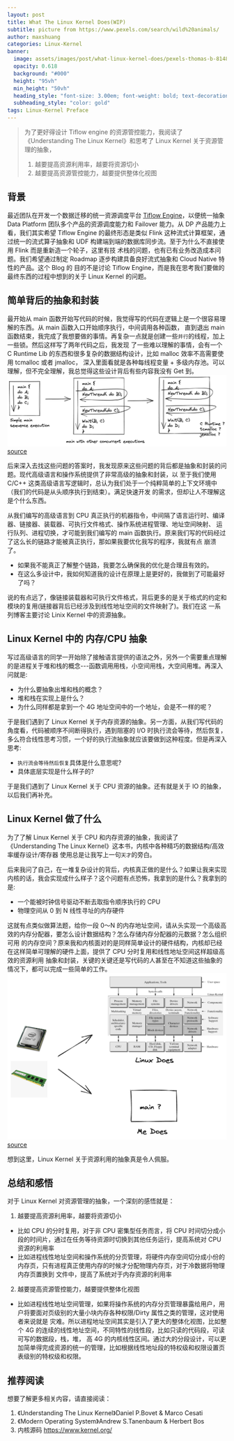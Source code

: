 ```yaml
---
layout: post
title: What The Linux Kernel Does(WIP)
subtitle: picture from https://www.pexels.com/search/wild%20animals/ 
author: maxshuang
categories: Linux-Kernel
banner:
  image: assets/images/post/what-linux-kernel-does/pexels-thomas-b-814898.jpg
  opacity: 0.618
  background: "#000"
  height: "95vh"
  min_height: "50vh"
  heading_style: "font-size: 3.00em; font-weight: bold; text-decoration: underline"
  subheading_style: "color: gold"
tags: Linux-Kernel Preface 
---
```


> 为了更好得设计 Tiflow engine 的资源管控能力，我阅读了《Understanding The Linux Kernel》和思考了 Linux Kernel 关于资源管理的抽象，
> 1. 越要提高资源利用率，越要将资源切小  
> 2. 越要提高资源管控能力，越要提供整体化视图  

## 背景
最近团队在开发一个数据迁移的统一资源调度平台 [Tiflow Engine](https://github.com/pingcap/tiflow/tree/master/engine)，以便统一抽象
Data Platform 团队多个产品的资源调度能力和 Failover 能力。从 DP 产品能力上看，我们其实希望 Tiflow Engine 的最终形态是类似 Flink 
这种流式计算框架，通过统一的流式算子抽象和 UDF 构建端到端的数据库同步流。至于为什么不直接使用 Flink 而是重新造一个轮子，这里有技
术栈的问题，也有已有业务改造成本问题。我们希望通过制定 Roadmap 逐步构建具备良好流式抽象和 Cloud Native 特性的产品。这个 Blog 的
目的不是讨论 Tiflow Engine，而是我在思考我们要做的最终东西的过程中想到的关于 Linux Kernel 的问题。

## 简单背后的抽象和封装
最开始从 main 函数开始写代码的时候，我觉得写的代码在逻辑上是一个很容易理解的东西。从 main 函数入口开始顺序执行，中间调用各种函数，
直到退出 main 函数结束，我完成了我想要做的事情。再复杂一点就是创建一些`并行`的线程，加上一些锁。然后这样写了两年代码之后，我发现
了一些难以理解的事情，会有一个 C Runtime Lib 的东西和很多复杂的数据结构设计，比如 malloc 效率不高需要使用 tcmalloc 或者 jmalloc，
深入里面看就是各种每线程变量 + 多级内存池。可以理解，但不完全理解，我总觉得这些设计背后有些内容我没有 Get 到。
![simple-main](/assets/images/post/what-linux-kernel-does/linux-kernel-does-2022-08-06-2237.png)
[source](https://excalidraw.com/#json=5isqDNfuTgIXKWxAbZRHN,JzhT_W-8X1R3uscwcOkj8w)

后来深入去找这些问题的答案时，我发现原来这些问题的背后都是抽象和封装的问题。现代高级语言和操作系统提供了非常高级的抽象和封装，以
至于我们使用 C/C++ 这类高级语言写逻辑时，总认为我们处于一个纯粹简单的上下文环境中（我们的代码是从头顺序执行到结束）。满足快速开发
的需求，但却让人不理解这是个什么东西。

从我们编写的高级语言到 CPU 真正执行的机器指令，中间隔了语言运行时、编译器、链接器、装载器、可执行文件格式、操作系统进程管理、地址空间映射、
运行队列、进程切换，才可能到我们编写的 main 函数执行。原来我们写的代码经过了这么长的链路才能被真正执行，那如果我要优化我写的程序，我就有点
崩溃了。
* 如果我不能真正了解整个链路，我要怎么确保我的优化是合理且有效的。
* 在这么多设计中，我如何知道我的设计在原理上是更好的，我做到了可能最好了吗？

说的有点远了，像链接装载器和可执行文件格式，背后更多的是关于格式的约定和模块的复用(链接器背后已经涉及到线性地址空间的文件映射了)。我们在这
一系列博客主要讨论 Linix Kernel 中的资源抽象。

## Linux Kernel 中的 内存/CPU 抽象
写过高级语言的同学一开始除了接触语言提供的语法之外，另外一个需要重点理解的是进程关于堆和栈的概念---函数调用用栈，小空间用栈，大空间用堆。再深入
问就是:
* 为什么要抽象出堆和栈的概念？
* 堆和栈在实现上是什么？
* 为什么同样都是拿到一个 4G 地址空间中的一个地址，会是不一样的呢？

于是我们遇到了 Linux Kernel 关于内存资源的抽象。另一方面，从我们写代码的角度看，代码被顺序不间断得执行，遇到阻塞的 I/O 时执行流会等待，然后恢复，
多么符合线性思考习惯，一个好的执行流抽象就应该要做到这种程度。但是再深入思考:
* `执行流会等待然后恢复`具体是什么意思呢? 
* 具体底层实现是什么样子的?

于是我们遇到了 Linux Kernel 关于 CPU 资源的抽象。还有就是关于 IO 的抽象，以后我们再补充。

## Linux Kernel 做了什么
为了了解 Linux Kernel 关于 CPU 和内存资源的抽象，我阅读了《Understanding The Linux Kernel》这本书，内核中各种精巧的数据结构/高效率缓存设计/寄存器
使用总是让我写上一句`天才`的旁白。

后来我问了自己，在一堆复杂设计的背后，内核真正做的是什么？如果让我来实现内核的话，我会实现成什么样子？这个问题有点恐怖，我拿到的是什么？我拿到的是:
* 一个能被时钟信号驱动不断去取指令顺序执行的 CPU
* 物理空间从 0 到 N 线性寻址的内存硬件

这就有点类似做算法题，给你一段 0～N 的内存地址空间，请从头实现一个高级高效的内存分配器，要怎么设计数据结构？怎么存储内存分配器的元数据？怎么组织可用
的内存空间？原来我和内核面对的是同样简单设计的硬件结构，内核却已经在这样简单可理解的硬件上面，提供了 CPU 分时复用和线性地址空间这样超级高效的资源利用
抽象和封装，关键的关键还是写代码的人甚至在不知道这些抽象的情况下，都可以完成一些简单的工作。
![what-linux-kernel-does](/assets/images/post/what-linux-kernel-does/linux-does-2022-08-06-2346.png)
[source](https://excalidraw.com/#json=ZGufgOYmBZXjHklUQaw4x,r4fqGYMiBdpT3as5QoTxAg)

想到这里，Linux Kernel 关于资源利用的抽象真是令人佩服。

## 总结和感悟
对于 Linux Kernel 对资源管理的抽象，一个深刻的感悟就是：
1. 越要提高资源利用率，越要将资源切小  
* 比如 CPU 的分时复用，对于非 CPU 密集型任务而言，将 CPU 时间切分成小段的时间片，通过在任务等待资源时切换到其他任务运行，提高系统对 CPU 资源的利用率
* 比如进程线性地址空间和操作系统的分页管理，将硬件内存空间切分成小份的内存页，只有进程真正使用内存的时候才分配物理内存页，对于冷数据将物理内存页置换到
文件中，提高了系统对于内存资源的利用率

2. 越要提高资源管控能力，越要提供整体化视图  
* 比如进程线性地址空间管理，如果将操作系统的内存分页管理暴露给用户，用户将要面对页级别的大量小块内存各种权限/Dirty 属性之类的管理，这对使用者来说就是
灾难。所以进程地址空间其实是引入了更大的整体化视图，比如整个 4G 的连续的线性地址空间，不同特性的线性段，比如只读的代码段，可读可写的数据段，栈，堆，
高 4G 的内核线性区间。通过大的分段设计，可以更加简单得完成资源的统一的管理，比如根据线性地址段的特权级和权限设置页表级别的特权级和权限。

## 推荐阅读
想要了解更多相关内容，请直接阅读：  
1. 《Understanding The Linux Kernel》Daniel P.Bovet & Marco Cesati  
2. 《Modern Operating System》Andrew S.Tanenbaum & Herbert Bos
3.  内核源码 https://www.kernel.org/
